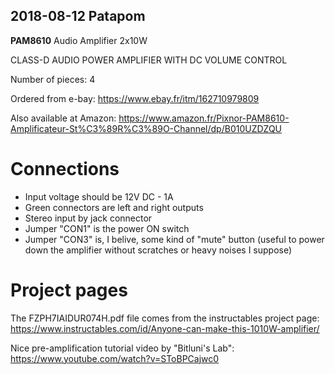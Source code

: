 ## 2018-08-12 Patapom

**PAM8610** Audio Amplifier 2x10W

CLASS-D AUDIO POWER AMPLIFIER WITH DC VOLUME CONTROL 

Number of pieces: 4


Ordered from e-bay:			https://www.ebay.fr/itm/162710979809

Also available at Amazon:	https://www.amazon.fr/Pixnor-PAM8610-Amplificateur-St%C3%89R%C3%89O-Channel/dp/B010UZDZQU


# Connections

* Input voltage should be 12V DC - 1A
* Green connectors are left and right outputs
* Stereo input by jack connector
* Jumper "CON1" is the power ON switch
* Jumper "CON3" is, I belive, some kind of "mute" button (useful to power down the amplifier without scratches or heavy noises I suppose)


# Project pages

The FZPH7IAIDUR074H.pdf file comes from the instructables project page: https://www.instructables.com/id/Anyone-can-make-this-1010W-amplifier/

Nice pre-amplification tutorial video by "Bitluni's Lab": https://www.youtube.com/watch?v=SToBPCajwc0
